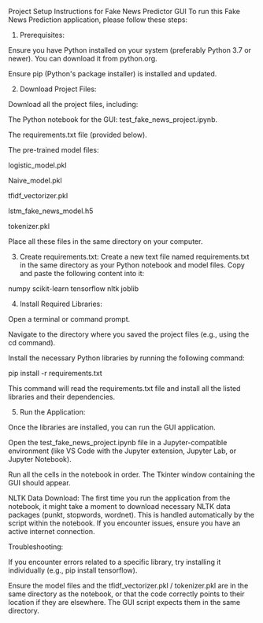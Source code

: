 Project Setup Instructions for Fake News Predictor GUI
To run this Fake News Prediction application, please follow these steps:

1. Prerequisites:

Ensure you have Python installed on your system (preferably Python 3.7 or newer). You can download it from python.org.

Ensure pip (Python's package installer) is installed and updated.

2. Download Project Files:

Download all the project files, including:

The Python notebook for the GUI: test_fake_news_project.ipynb.

The requirements.txt file (provided below).

The pre-trained model files:

logistic_model.pkl

Naive_model.pkl

tfidf_vectorizer.pkl

lstm_fake_news_model.h5

tokenizer.pkl

Place all these files in the same directory on your computer.

3. Create requirements.txt:
Create a new text file named requirements.txt in the same directory as your Python notebook and model files. Copy and paste the following content into it:

numpy
scikit-learn
tensorflow
nltk
joblib

4. Install Required Libraries:

Open a terminal or command prompt.

Navigate to the directory where you saved the project files (e.g., using the cd command).

Install the necessary Python libraries by running the following command:

pip install -r requirements.txt

This command will read the requirements.txt file and install all the listed libraries and their dependencies.

5. Run the Application:

Once the libraries are installed, you can run the GUI application.

Open the test_fake_news_project.ipynb file in a Jupyter-compatible environment (like VS Code with the Jupyter extension, Jupyter Lab, or Jupyter Notebook).

Run all the cells in the notebook in order. The Tkinter window containing the GUI should appear.

NLTK Data Download: The first time you run the application from the notebook, it might take a moment to download necessary NLTK data packages (punkt, stopwords, wordnet). This is handled automatically by the script within the notebook. If you encounter issues, ensure you have an active internet connection.

Troubleshooting:

If you encounter errors related to a specific library, try installing it individually (e.g., pip install tensorflow).

Ensure the model files and the tfidf_vectorizer.pkl / tokenizer.pkl are in the same directory as the notebook, or that the code correctly points to their location if they are elsewhere. The GUI script expects them in the same directory.
